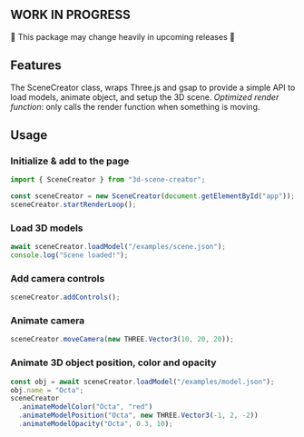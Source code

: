 
## WORK IN PROGRESS
:construction: This package may change heavily in upcoming releases :construction:

## Features
The SceneCreator class, wraps Three.js and gsap to provide a simple API to load models, animate object, and setup the 3D scene.
_Optimized render function_: only calls the render function when something is moving.

## Usage

### Initialize & add to the page

```js
import { SceneCreator } from "3d-scene-creator";

const sceneCreator = new SceneCreator(document.getElementById("app"));
sceneCreator.startRenderLoop();
```

### Load 3D models

```js
await sceneCreator.loadModel("/examples/scene.json");
console.log("Scene loaded!");
```

### Add camera controls

```js
sceneCreator.addControls();
```

### Animate camera

```js
sceneCreator.moveCamera(new THREE.Vector3(10, 20, 20));
```

### Animate 3D object position, color and opacity

```js
const obj = await sceneCreator.loadModel("/examples/model.json");
obj.name = "Octa";
sceneCreator
  .animateModelColor("Octa", "red")
  .animateModelPosition("Octa", new THREE.Vector3(-1, 2, -2))
  .animateModelOpacity("Octa", 0.3, 10);

```

